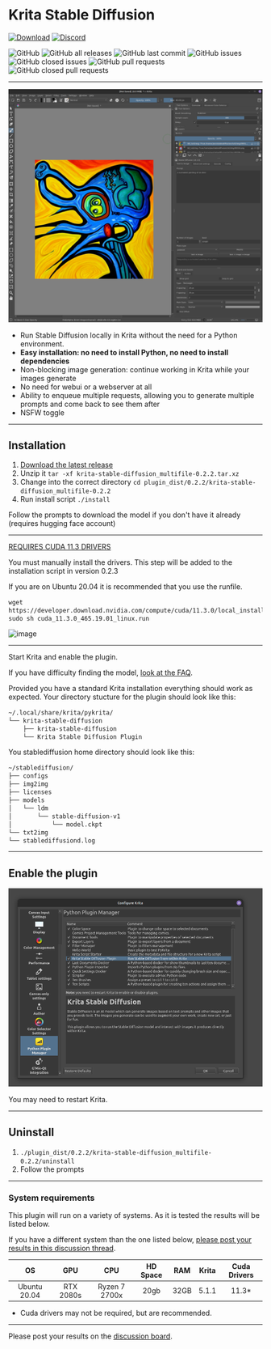 # Krita Stable Diffusion

[![Download](https://img.shields.io/static/v1?label=Download&message=Download&color=00aa00&style=for-the-badge&logo=github&logoColor=white&link=)](https://github.com/w4ffl35/krita_stable_diffusion/releases/download/0.2.2-alpha/krita-stable-diffusion_multifile-0.2.2.tar.xz)
[![Discord](https://img.shields.io/discord/839511291466219541?color=5865F2&logo=discord&logoColor=white&style=for-the-badge)](https://discord.com/channels/839511291466219541/1022298294338191381)

![GitHub](https://img.shields.io/github/license/w4ffl35/krita_stable_diffusion)
![GitHub all releases](https://img.shields.io/github/downloads/w4ffl35/krita_stable_diffusion/total)
![GitHub last commit](https://img.shields.io/github/last-commit/w4ffl35/krita_stable_diffusion)
![GitHub issues](https://img.shields.io/github/issues/w4ffl35/krita_stable_diffusion)
![GitHub closed issues](https://img.shields.io/github/issues-closed/w4ffl35/krita_stable_diffusion)
![GitHub pull requests](https://img.shields.io/github/issues-pr/w4ffl35/krita_stable_diffusion)
![GitHub closed pull requests](https://img.shields.io/github/issues-pr-closed/w4ffl35/krita_stable_diffusion)

---

![img_3.png](img_3.png)

- Run Stable Diffusion locally in Krita without the need for a Python environment.
- **Easy installation: no need to install Python, no need to install dependencies**
- Non-blocking image generation: continue working in Krita while your images generate
- No need for webui or a webserver at all
- Ability to enqueue multiple requests, allowing you to generate multiple prompts and come back to see them after
- NSFW toggle

---

## Installation

1. [Download the latest release](https://github.com/w4ffl35/krita_stable_diffusion/releases/download/0.2.2-alpha/krita-stable-diffusion_multifile-0.2.2.tar.xz)
2. Unzip it `tar -xf krita-stable-diffusion_multifile-0.2.2.tar.xz`
3. Change into the correct directory `cd plugin_dist/0.2.2/krita-stable-diffusion_multifile-0.2.2`
4. Run install script `./install`

Follow the prompts to download the model if you don't have it already (requires hugging face account)

---

[REQUIRES CUDA 11.3 DRIVERS](https://developer.nvidia.com/cuda-11.3.0-download-archive?target_os=Linux&target_arch=x86_64&Distribution=Ubuntu&target_version=20.04&target_type=runfile_local)

You must manually install the drivers. This step will be added to the installation script in version 0.2.3

If you are on Ubuntu 20.04 it is recommended that you use the runfile.

```
wget https://developer.download.nvidia.com/compute/cuda/11.3.0/local_installers/cuda_11.3.0_465.19.01_linux.run
sudo sh cuda_11.3.0_465.19.01_linux.run
```

![image](https://user-images.githubusercontent.com/25737761/192189958-ca9d1587-263d-4d13-b67f-2fb66bf00451.png)


---

Start Krita and enable the plugin.

If you have difficulty finding the model, [look at the FAQ](https://github.com/w4ffl35/krita_stable_diffusion/wiki/FAQ).

Provided you have a standard Krita installation everything should work as
expected. Your directory stucture for the plugin should look like this:

```
~/.local/share/krita/pykrita/
└── krita-stable-diffusion
    ├── krita-stable-diffusion
    └── Krita Stable Diffusion Plugin
```

You stablediffusion home directory should look like this: 

```
~/stablediffusion/
├── configs
├── img2img
├── licenses
├── models
│   └── ldm
│       └── stable-diffusion-v1
│           └── model.ckpt
└── txt2img
└── stablediffusiond.log
```

---

## Enable the plugin

![img_1.png](img_1.png)

You may need to restart Krita.

---

## Uninstall

1. `./plugin_dist/0.2.2/krita-stable-diffusion_multifile-0.2.2/uninstall`
2. Follow the prompts

---

### System requirements

This plugin will run on a variety of systems. As it is tested the results will
be listed below.

If you have a different system than the one listed below, [please post your
results in this discussion thread](https://github.com/w4ffl35/krita_stable_diffusion/discussions/16).

| OS |    GPU    |      CPU      | HD Space | RAM | Krita | Cuda Drivers |
|:---:|:---------:|:-------------:|:---------:|:---:|:-----:|:------------:|
| Ubuntu 20.04 | RTX 2080s | Ryzen 7 2700x | 20gb | 32GB | 5.1.1 |    11.3*     |

* Cuda drivers may not be required, but are recommended.

---

Please post your results on
the [discussion board](https://github.com/w4ffl35/krita_stable_diffusion/discussions).

